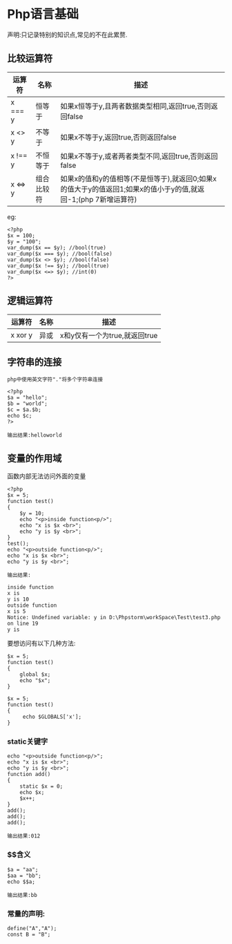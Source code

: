 Php语言基础
===
声明:只记录特别的知识点,常见的不在此累赘.
## 比较运算符

| 运算符 | 名称 | 描述 |
|---|---|---|
| x === y | 恒等于 | 如果x恒等于y,且两者数据类型相同,返回true,否则返回false |
| x <> y | 不等于 | 如果x不等于y,返回true,否则返回false |
| x !== y | 不恒等于 | 如果x不等于y,或者两者类型不同,返回true,否则返回false |
| x <=> y | 组合比较符 | 如果x的值和y的值相等(不是恒等于),就返回0;如果x的值大于y的值返回1;如果x的值小于y的值,就返回-1;(php 7新增运算符) |
eg:
```
<?php
$x = 100;
$y = "100";
var_dump($x == $y); //bool(true)
var_dump($x === $y); //bool(false)
var_dump($x <> $y); //bool(false)
var_dump($x !== $y); //bool(true)
var_dump($x <=> $y); //int(0)
?>
```
## 逻辑运算符

| 运算符 | 名称 | 描述 |
|---|---|---|
| x xor y | 异或 | x和y仅有一个为true,就返回true |

## 字符串的连接
	php中使用英文字符"."将多个字符串连接

```
<?php
$a = "hello";
$b = "world";
$c = $a.$b;
echo $c;
?>
```
	输出结果:helloworld

## 变量的作用域
函数内部无法访问外面的变量

```
<?php
$x = 5;
function test()
{
    $y = 10;
    echo "<p>inside function<p/>";
    echo "x is $x <br>";
    echo "y is $y <br>";
}
test();
echo "<p>outside function<p/>";
echo "x is $x <br>";
echo "y is $y <br>";
```

	输出结果:
```
inside function
x is
y is 10
outside function
x is 5
Notice: Undefined variable: y in D:\Phpstorm\workSpace\Test\test3.php on line 19
y is 
```
要想访问有以下几种方法:
```
$x = 5;
function test()
{
    global $x;
    echo "$x";
}
```
```
$x = 5;
function test()
{
     echo $GLOBALS['x'];
}
```
### static关键字

```
echo "<p>outside function<p/>";
echo "x is $x <br>";
echo "y is $y <br>";
function add()
{
    static $x = 0;
    echo $x;
    $x++;
}
add();
add();
add();
```

	输出结果:012
### $$含义

```
$a = "aa";
$aa = "bb";
echo $$a;
```
	输出结果:bb
### 常量的声明:

```
define("A","A");
const B = "B";
```






